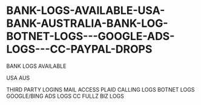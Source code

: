 # BANK-LOGS-AVAILABLE-USA-BANK-AUSTRALIA-BANK-LOG-BOTNET-LOGS---GOOGLE-ADS-LOGS---CC-PAYPAL-DROPS









BANK LOGS AVAILABLE

USA
AUS

THIRD PARTY LOGINS
MAIL ACCESS
PLAID 
CALLING LOGS
BOTNET LOGS
GOOGLE/BING ADS LOGS
CC
FULLZ
BIZ LOGS



